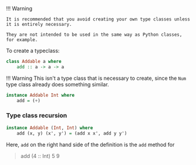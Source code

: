 !!! Warning 

    It is recommended that you avoid creating your own type classes unless it is entirely necessary.

    They are not intended to be used in the same way as Python classes, for example. 

To create a typeclass:

```hs
class Addable a where
    add :: a -> a -> a
```

!!! Warning
    This isn't a type class that is necessary to create, since the `Num` type class already does something similar.

```hs
instance Addable Int where
    add = (+)
```

### Type class recursion

```hs
instance Addable (Int, Int) where
    add (x, y) (x', y') = (add x x', add y y')
```

Here, `add` on the right hand side of the definition is the `add` method for

> add (4 :: Int) 5
9
```